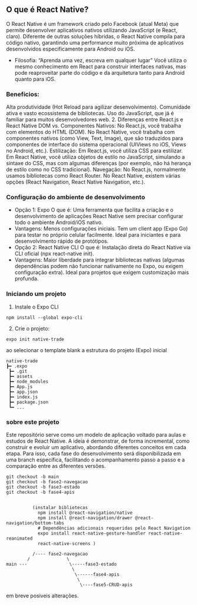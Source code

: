 ## O que é React Native?
O React Native é um framework criado pelo Facebook (atual Meta) que permite desenvolver aplicativos nativos utilizando JavaScript (e React, claro). Diferente de outras soluções híbridas, o React Native compila para código nativo, garantindo uma performance muito próxima de aplicativos desenvolvidos especificamente para Android ou iOS.

- Filosofia: “Aprenda uma vez, escreva em qualquer lugar”
Você utiliza o mesmo conhecimento em React para construir interfaces nativas, mas pode reaproveitar parte do código e da arquitetura tanto para Android quanto para iOS.

### Benefícios:

Alta produtividade (Hot Reload para agilizar desenvolvimento).
Comunidade ativa e vasto ecossistema de bibliotecas.
Uso do JavaScript, que já é familiar para muitos desenvolvedores web.
2. Diferenças entre React.js e React Native
DOM vs. Componentes Nativos: No React.js, você trabalha com elementos do HTML (DOM). No React Native, você trabalha com componentes nativos (como View, Text, Image), que são traduzidos para componentes de interface do sistema operacional (UIViews no iOS, Views no Android, etc.).
Estilização: Em React.js, você utiliza CSS para estilizar. Em React Native, você utiliza objetos de estilo no JavaScript, simulando a sintaxe do CSS, mas com algumas diferenças (por exemplo, não há herança de estilo como no CSS tradicional).
Navegação: No React.js, normalmente usamos bibliotecas como React Router. No React Native, existem várias opções (React Navigation, React Native Navigation, etc.).
### Configuração do ambiente de desenvolvimento
- Opção 1: Expo
O que é: Uma ferramenta que facilita a criação e o desenvolvimento de aplicações React Native sem precisar configurar todo o ambiente Android/iOS nativo.
- Vantagens:
Menos configurações iniciais.
Tem um client app (Expo Go) para testar no próprio celular facilmente.
Ideal para iniciantes e para desenvolvimento rápido de protótipos.
- Opção 2: React Native CLI
O que é: Instalação direta do React Native via CLI oficial (npx react-native init).
- Vantagens:
Maior liberdade para integrar bibliotecas nativas (algumas dependências podem não funcionar nativamente no Expo, ou exigem configuração extra).
Ideal para projetos que exigem customização mais profunda.


### Iniciando um projeto

1. Instale o Expo CLI
```
npm install --global expo-cli

```
2. Crie o projeto:
```
expo init native-trade
```
ao selecionar o template blank a estrutura do projeto (Expo) inicial

```
native-trade
┣━ .expo
 ┣━ .git
 ┣━ assets
 ┣━ node_modules
 ┣━ App.js
 ┣━ app.json
 ┣━ index.js
 ┣━ package.json
 ┗━ ...
```
### sobre este projeto

Este repositório serve como um modelo de aplicação voltado para aulas e estudos de React Native. A ideia é demonstrar, de forma incremental, como construir e evoluir um aplicativo, abordando diferentes conceitos em cada etapa. Para isso, cada fase do desenvolvimento será disponibilizada em uma branch específica, facilitando o acompanhamento passo a passo e a comparação entre as diferentes versões.

```
git checkout -b main
git checkout -b fase2-navegacao
git checkout -b fase3-estado
git checkout -b fase4-apis

          
          (instalar bibliotecas
            npm install @react-navigation/native
            npm install @react-navigation/drawer @react-navigation/bottom-tabs
            # Dependências adicionais requeridas pelo React Navigation
            expo install react-native-gesture-handler react-native-reanimated
            react-native-screens )
            
          /---- fase2-navegacao 
        /              \
main ---                \-----fase3-estado
                         \
                          \------fase4-apis
                           \
                            \----fase5-CRUD-apis

```

em breve posiveis alterações.